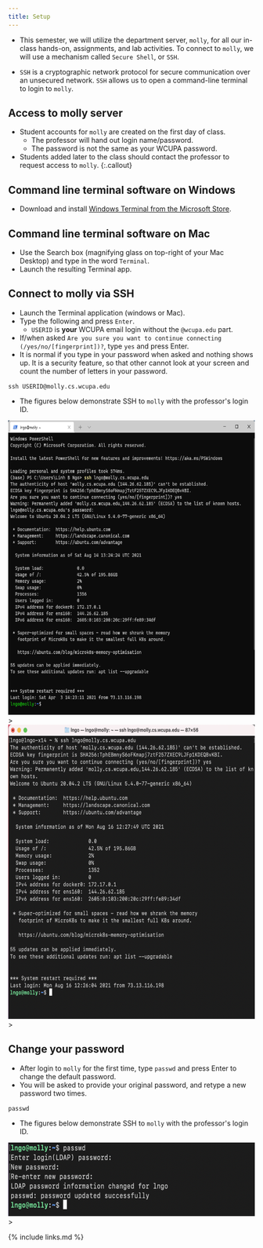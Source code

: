 ```yaml
---
title: Setup
---
```


- This semester, we will utilize the department server, `molly`, for all our in-class hands-on, 
assignments, and lab activities. To connect to `molly`, we will use a mechanism called `Secure Shell`,
or `SSH`. 

- `SSH` is a cryptographic network protocol for secure communication over an unsecured network. `SSH`
allows us to open a command-line terminal to login to `molly`. 

## Access to molly server

- Student accounts for `molly` are created on the first day of class. 
  - The professor will hand out login name/password. 
  - The password is not the same as your WCUPA password. 
- Students added later to the class should contact the professor to request access to `molly`. 
{:.callout}


## Command line terminal software on Windows

- Download and install [Windows Terminal from the Microsoft Store](https://www.microsoft.com/en-us/p/windows-terminal/9n0dx20hk701?activetab=pivot:overviewtab).
>


## Command line terminal software on Mac
>
- Use the Search box (magnifying glass on top-right of your Mac Desktop) and type in the word `Terminal`. 
- Launch the resulting Terminal app. 
>


## Connect to molly via SSH
>
- Launch the Terminal application (windows or Mac). 
- Type the following and press `Enter`. 
  - `USERID` is **your** WCUPA email login without the `@wcupa.edu` part. 
- If/when asked `Are you sure you want to continue connecting (/yes/no/[fingerprint])?`, 
type `yes` and press Enter. 
- It is normal if you type in your password when asked and nothing shows up. It is a security
feature, so that other cannot look at your screen and count the number of letters in your 
password. 
>
~~~
ssh USERID@molly.cs.wcupa.edu
~~~

>
- The figures below demonstrate SSH to `molly` with the professor's login ID. 

<img src="fig/setup/01.png" alt="SSH to molly from a Windows Terminal" style="height:600px">
>
<img src="fig/setup/02.png" alt="SSH to molly from a Mac Terminal" style="height:600px">
>


## Change your password
>
- After login to `molly` for the first time, type `passwd` and press Enter to change 
the default password. 
- You will be asked to provide your original password, and retype a new password two 
times. 
>
~~~
passwd
~~~

>
- The figures below demonstrate SSH to `molly` with the professor's login ID. 

<img src="fig/setup/03.png" alt="Changing password" style="height:150px">
>


{% include links.md %}
